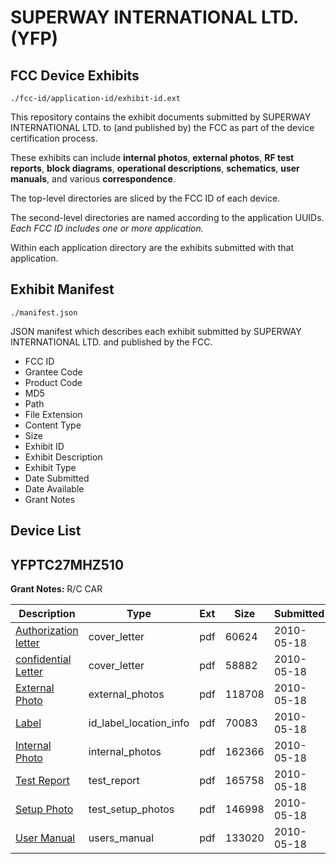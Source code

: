 # SUPERWAY INTERNATIONAL LTD. (YFP)
## FCC Device Exhibits

```
./fcc-id/application-id/exhibit-id.ext
```

This repository contains the exhibit documents submitted by SUPERWAY INTERNATIONAL LTD. to (and published by) the FCC as part of the device certification process.

These exhibits can include **internal photos**, **external photos**, **RF test reports**, **block diagrams**, **operational descriptions**, **schematics**, **user manuals**, and various **correspondence**.

The top-level directories are sliced by the FCC ID of each device.

The second-level directories are named according to the application UUIDs. *Each FCC ID includes one or more application.*

Within each application directory are the exhibits submitted with that application. 

## Exhibit Manifest

```
./manifest.json
```

JSON manifest which describes each exhibit submitted by SUPERWAY INTERNATIONAL LTD. and published by the FCC.

- FCC ID
- Grantee Code
- Product Code
- MD5
- Path
- File Extension
- Content Type
- Size
- Exhibit ID
- Exhibit Description
- Exhibit Type
- Date Submitted
- Date Available
- Grant Notes

## Device List
## YFPTC27MHZ510
**Grant Notes:** R/C CAR

| Description | Type | Ext | Size | Submitted | Available |
| ----------- | ---- | --- | ---- | --------- | --------- |
| [Authorization letter](YFPTC27MHZ510/a9da37e91ff4322bcb80b7aa2d97b3ae/1283045.pdf) | cover_letter | pdf | 60624 | 2010-05-18 | 2010-05-18 |
| [confidential Letter](YFPTC27MHZ510/a9da37e91ff4322bcb80b7aa2d97b3ae/1283046.pdf) | cover_letter | pdf | 58882 | 2010-05-18 | 2010-05-18 |
| [External Photo](YFPTC27MHZ510/a9da37e91ff4322bcb80b7aa2d97b3ae/1283050.pdf) | external_photos | pdf | 118708 | 2010-05-18 | 2010-05-18 |
| [Label](YFPTC27MHZ510/a9da37e91ff4322bcb80b7aa2d97b3ae/1283051.pdf) | id_label_location_info | pdf | 70083 | 2010-05-18 | 2010-05-18 |
| [Internal Photo](YFPTC27MHZ510/a9da37e91ff4322bcb80b7aa2d97b3ae/1283052.pdf) | internal_photos | pdf | 162366 | 2010-05-18 | 2010-05-18 |
| [Test Report](YFPTC27MHZ510/a9da37e91ff4322bcb80b7aa2d97b3ae/1283053.pdf) | test_report | pdf | 165758 | 2010-05-18 | 2010-05-18 |
| [Setup Photo](YFPTC27MHZ510/a9da37e91ff4322bcb80b7aa2d97b3ae/1283054.pdf) | test_setup_photos | pdf | 146998 | 2010-05-18 | 2010-05-18 |
| [User Manual](YFPTC27MHZ510/a9da37e91ff4322bcb80b7aa2d97b3ae/1283055.pdf) | users_manual | pdf | 133020 | 2010-05-18 | 2010-05-18 |
